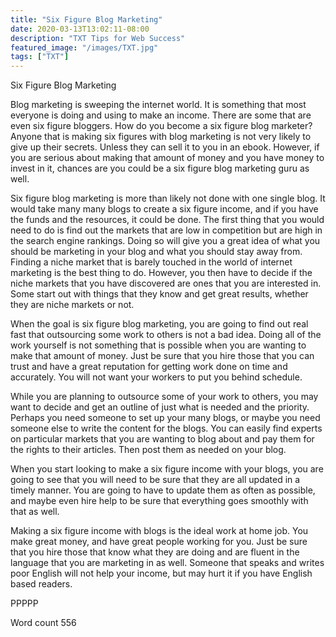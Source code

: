 ```yaml
---
title: "Six Figure Blog Marketing"
date: 2020-03-13T13:02:11-08:00
description: "TXT Tips for Web Success"
featured_image: "/images/TXT.jpg"
tags: ["TXT"]
---
```


Six Figure Blog Marketing

Blog marketing is sweeping the internet world. It is something that most everyone is doing and using to make an income. There are some that are even six figure bloggers. How do you become a six figure blog marketer? Anyone that is making six figures with blog marketing is not very likely to give up their secrets. Unless they can sell it to you in an ebook. However, if you are serious about making that amount of money and you have money to invest in it, chances are you could be a six figure blog marketing guru as well.

Six figure blog marketing is more than likely not done with one single blog. It would take many many blogs to create a six figure income, and if you have the funds and the resources, it could be done. The first thing that you would need to do is find out the markets that are low in competition but are high in the search engine rankings. Doing so will give you a great idea of what you should be marketing in your blog and what you should stay away from. Finding a niche market that is barely touched in the world of internet marketing is the best thing to do. However, you then have to decide if the niche markets that you have discovered are ones that you are interested in. Some start out with things that they know and get great results, whether they are niche markets or not. 

When the goal is six figure blog marketing, you are going to find out real fast that outsourcing some work to others is not a bad idea. Doing all of the work yourself is not something that is possible when you are wanting to make that amount of money. Just be sure that you hire those that you can trust and have a great reputation for getting work done on time and accurately. You  will not want your workers to put you behind schedule.

While you are planning to outsource some of your work to others, you may want to decide and get an outline of just what is needed and the priority. Perhaps you need someone to set up your many blogs, or maybe you need someone else to write the content for the blogs. You can easily find experts on particular markets that you are wanting to blog about and pay them for the rights to their articles. Then post them as needed on your blog.

When you start looking to make a six figure income with your blogs, you are going to see that you will need to be sure that they are all updated in a timely manner. You are going to have to update them as often as possible, and maybe even hire help to be sure that everything goes smoothly with that as well. 

Making a six figure income with blogs is the ideal work at home job. You make great money, and have great people working for you. Just be sure that you hire those that know what they are doing and are fluent in the language that you are marketing in as well. Someone that speaks and writes poor English will not help your income, but may hurt it if you have English based readers.

PPPPP

Word count 556
